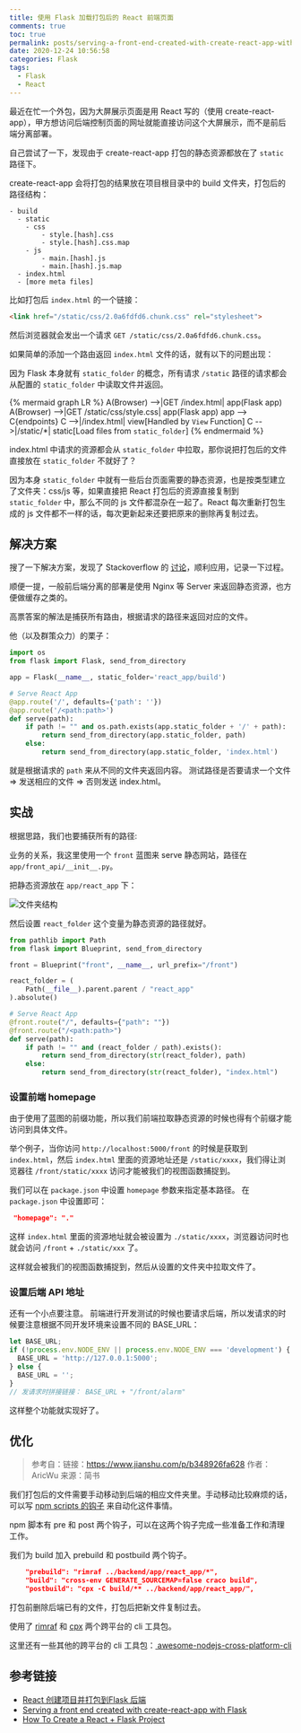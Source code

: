 ```yaml
---
title: 使用 Flask 加载打包后的 React 前端页面
comments: true
toc: true
permalink: posts/serving-a-front-end-created-with-create-react-app-with-flask/
date: 2020-12-24 10:56:58
categories: Flask
tags: 
  - Flask
  - React
---
```


最近在忙一个外包，因为大屏展示页面是用 React 写的（使用 create-react-app），甲方想访问后端控制页面的网址就能直接访问这个大屏展示，而不是前后端分离部署。

自己尝试了一下，发现由于 create-react-app 打包的静态资源都放在了 `static` 路径下。

create-react-app 会将打包的结果放在项目根目录中的 build 文件夹，打包后的路径结构：

```plaintext build directory structure https://stackoverflow.com/questions/44209978/serving-a-front-end-created-with-create-react-app-with-flask Source
- build
  - static
    - css
        - style.[hash].css
        - style.[hash].css.map
    - js
        - main.[hash].js
        - main.[hash].js.map
  - index.html
  - [more meta files]
```

比如打包后 `index.html` 的一个链接：

```html index.html
<link href="/static/css/2.0a6fdfd6.chunk.css" rel="stylesheet">
```

然后浏览器就会发出一个请求 `GET /static/css/2.0a6fdfd6.chunk.css`。

如果简单的添加一个路由返回 `index.html` 文件的话，就有以下的问题出现：

因为 Flask 本身就有 `static_folder` 的概念，所有请求 `/static` 路径的请求都会从配置的 `static_folder` 中读取文件并返回。

{% mermaid graph LR %}
  A(Browser) -->|GET /index.html| app(Flask app)
  A(Browser) -->|GET /static/css/style.css| app(Flask app)
  app --> C{endpoints}
  C -->|/index.html| view[Handled by `View` Function]
  C -->|/static/*| static[Load files from `static_folder`]
{% endmermaid %}

index.html 中请求的资源都会从 `static_folder` 中拉取，那你说把打包后的文件直接放在 `static_folder` 不就好了？

因为本身 `static_folder` 中就有一些后台页面需要的静态资源，也是按类型建立了文件夹：css/js 等，如果直接把 React 打包后的资源直接复制到 `static_folder` 中，那么不同的 js 文件都混杂在一起了。React 每次重新打包生成的 js 文件都不一样的话，每次更新起来还要把原来的删除再复制过去。

<!-- more -->

## 解决方案

搜了一下解决方案，发现了 Stackoverflow 的 [讨论](https://stackoverflow.com/questions/44209978/serving-a-front-end-created-with-create-react-app-with-flask)，顺利应用，记录一下过程。

顺便一提，一般前后端分离的部署是使用 Nginx 等 Server 来返回静态资源，也方便做缓存之类的。

高票答案的解法是捕获所有路由，根据请求的路径来返回对应的文件。

他（以及群策众力）的栗子：

```python
import os
from flask import Flask, send_from_directory

app = Flask(__name__, static_folder='react_app/build')

# Serve React App
@app.route('/', defaults={'path': ''})
@app.route('/<path:path>')
def serve(path):
    if path != "" and os.path.exists(app.static_folder + '/' + path):
        return send_from_directory(app.static_folder, path)
    else:
        return send_from_directory(app.static_folder, 'index.html')
```

就是根据请求的  `path` 来从不同的文件夹返回内容。
测试路径是否要请求一个文件 => 发送相应的文件 => 否则发送 index.html。

## 实战

根据思路，我们也要捕获所有的路径:

业务的关系，我这里使用一个 `front` 蓝图来 serve 静态网站，路径在 `app/front_api/__init__.py`。

把静态资源放在 `app/react_app` 下：

![文件夹结构](https://i.lengthm.in/posts/serving-a-front-end-created-with-create-react-app-with-flask/app_struct.png)

然后设置 `react_folder` 这个变量为静态资源的路径就好。

```py
from pathlib import Path
from flask import Blueprint, send_from_directory

front = Blueprint("front", __name__, url_prefix="/front")

react_folder = (
    Path(__file__).parent.parent / "react_app"
).absolute()

# Serve React App
@front.route("/", defaults={"path": ""})
@front.route("/<path:path>")
def serve(path):
    if path != "" and (react_folder / path).exists():
        return send_from_directory(str(react_folder), path)
    else:
        return send_from_directory(str(react_folder), "index.html")
```

### 设置前端 homepage

由于使用了蓝图的前缀功能，所以我们前端拉取静态资源的时候也得有个前缀才能访问到具体文件。

举个例子，当你访问 `http://localhost:5000/front` 的时候是获取到 `index.html`，然后 `index.html` 里面的资源地址还是 `/static/xxxx`，我们得让浏览器往 `/front/static/xxxx` 访问才能被我们的视图函数捕捉到。

我们可以在 `package.json` 中设置 `homepage` 参数来指定基本路径。
在 `package.json` 中设置即可：

```json
 "homepage": "."
```

这样 `index.html` 里面的资源地址就会被设置为 `./static/xxxx`，浏览器访问时也就会访问 `/front` + `./static/xxx` 了。

这样就会被我们的视图函数捕捉到，然后从设置的文件夹中拉取文件了。

### 设置后端 API 地址

还有一个小点要注意。
前端进行开发测试的时候也要请求后端，所以发请求的时候要注意根据不同开发环境来设置不同的 BASE_URL：

```js
let BASE_URL;
if (!process.env.NODE_ENV || process.env.NODE_ENV === 'development') {
  BASE_URL = 'http://127.0.0.1:5000';
} else {
  BASE_URL = '';
}
// 发请求时拼接链接： BASE_URL + "/front/alarm"
```

这样整个功能就实现好了。

## 优化

> 参考自：链接：<https://www.jianshu.com/p/b348926fa628>
> 作者：AricWu
> 来源：简书

我们打包后的文件需要手动移动到后端的相应文件夹里。手动移动比较麻烦的话，可以写 [npm scripts 的钩子](http://www.ruanyifeng.com/blog/2016/10/npm_scripts.html) 来自动化这件事情。

npm 脚本有 pre 和 post 两个钩子，可以在这两个钩子完成一些准备工作和清理工作。

我们为 build 加入 prebuild 和 postbuild 两个钩子。

```json
    "prebuild": "rimraf ../backend/app/react_app/*",
    "build": "cross-env GENERATE_SOURCEMAP=false craco build",
    "postbuild": "cpx -C build/** ../backend/app/react_app/",
```

打包前删除后端已有的文件，打包后把新文件复制过去。

使用了 [rimraf](https://github.com/isaacs/rimraf) 和 [cpx](https://github.com/mysticatea/cpx) 两个跨平台的 cli 工具包。

这里还有一些其他的跨平台的 cli 工具包：[
awesome-nodejs-cross-platform-cli](https://github.com/pandawing/awesome-nodejs-cross-platform-cli)

## 参考链接

- [React 创建项目并打包到Flask 后端](https://www.jianshu.com/p/b348926fa628)
- [Serving a front end created with create-react-app with Flask](https://stackoverflow.com/questions/44209978/serving-a-front-end-created-with-create-react-app-with-flask)
- [How To Create a React + Flask Project](https://blog.miguelgrinberg.com/post/how-to-create-a-react--flask-project)
